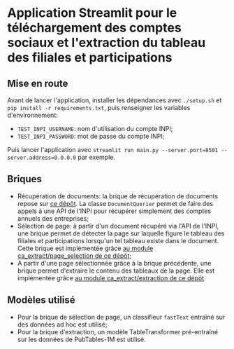 # Application Streamlit pour le téléchargement des comptes sociaux et l'extraction du tableau des filiales et participations

## Mise en route

Avant de lancer l'application, installer les dépendances avec `./setup.sh` et `pip install -r requirements.txt`, puis renseigner les variables d'environnement:

- `TEST_INPI_USERNAME`: nom d'utilisation du compte INPI;
- `TEST_INPI_PASSWORD`: mot de passe du compte INPI;

Puis lancer l'application avec `streamlit run main.py --server.port=8501 --server.address=0.0.0.0` par exemple.

## Briques

- Récupération de documents: la brique de récupération de documents repose sur [ce dépôt](https://github.com/InseeFrLab/ca-document-querier/). La classe `DocumentQuerier` permet de faire des appels à une API de l'INPI pour récupérer simplement des comptes annuels des entreprises;
- Sélection de page: à partir d'un document récupéré via l'API de l'INPI, une brique permet de détecter la page sur laquelle figure le tableau des filiales et 
participations lorsqu'un tel tableau existe dans le document. Cette brique est implémentée grâce [au module ca_extract/page_selection de ce dépôt](https://github.com/InseeFrLab/extraction-comptes-sociaux/tree/19eb0a18c204ffe96df9440e07359694e4f086ac);
- A partir d'une page sélectionnée grâce à la brique précédente, une brique permet d'extraire le contenu des tableaux de la page. Elle est implémentée grâce 
[au module ca_extract/extraction de ce dépôt](https://github.com/InseeFrLab/extraction-comptes-sociaux/tree/19eb0a18c204ffe96df9440e07359694e4f086ac).

## Modèles utilisé

- Pour la brique de sélection de page, un classifieur `fastText` entraîné sur des données ad hoc est utilisé;
- Pour la brique d'extraction, un modèle TableTransformer pré-entraîné sur les données de PubTables-1M est utilisé.
